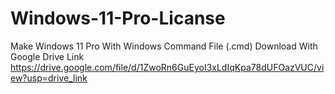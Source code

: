 # Windows-11-Pro-Licanse
Make Windows 11 Pro With Windows Command File (.cmd)
Download With Google Drive Link
https://drive.google.com/file/d/1ZwoRn6GuEyoI3xLdIqKpa78dUFOazVUC/view?usp=drive_link
